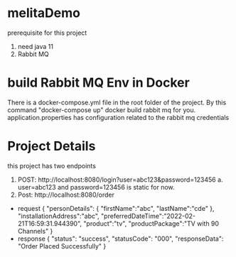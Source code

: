 # melitaDemo
prerequisite for this project
1. need java 11
2. Rabbit MQ

# build Rabbit MQ Env in Docker
There is a docker-compose.yml file in the root folder of the project.
By this command "docker-compose up" docker build rabbit mq for you.
application.properties has configuration related to the rabbit mq credentials

# Project Details
this project has two endpoints
1. POST: http://localhost:8080/login?user=abc123&password=123456
    a. user=abc123 and password=123456 is static for now.
2. Post: http://localhost:8080/order 
 -  request {
"personDetails": {
"firstName":"abc",
"lastName":"cde"
},
"installationAddress":"abc",
"preferredDateTime":"2022-02-21T16:59:31.944390",
"product":"tv",
"productPackage":"TV with 90 Channels"
}
- response {
"status": "success",
"statusCode": "000",
"responseData": "Order Placed Successfully"
}
